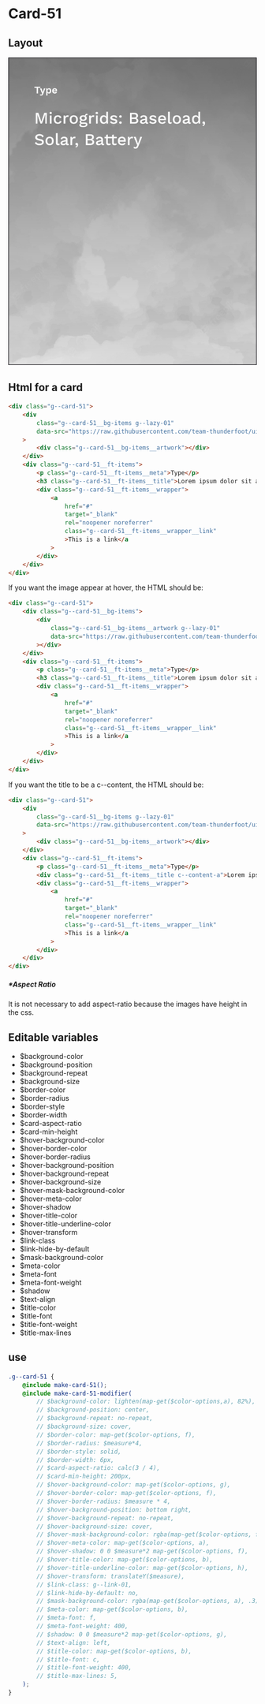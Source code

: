 # Card-51

## Layout

![alt text][card-51]

[card-51]: /src/img/global-components/card/card-51.jpg

## Html for a card

```html
<div class="g--card-51">
    <div
        class="g--card-51__bg-items g--lazy-01"
        data-src="https://raw.githubusercontent.com/team-thunderfoot/ui/main/src/img/global-components/bg-placeholder.jpg"
    >
        <div class="g--card-51__bg-items__artwork"></div>
    </div>
    <div class="g--card-51__ft-items">
        <p class="g--card-51__ft-items__meta">Type</p>
        <h3 class="g--card-51__ft-items__title">Lorem ipsum dolor sit amet</h3>
        <div class="g--card-51__ft-items__wrapper">
            <a
                href="#"
                target="_blank"
                rel="noopener noreferrer"
                class="g--card-51__ft-items__wrapper__link"
                >This is a link</a
            >
        </div>
    </div>
</div>
```

If you want the image appear at hover, the HTML should be:

```html
<div class="g--card-51">
    <div class="g--card-51__bg-items">
        <div
            class="g--card-51__bg-items__artwork g--lazy-01"
            data-src="https://raw.githubusercontent.com/team-thunderfoot/ui/main/src/img/global-components/bg-placeholder.jpg"
        ></div>
    </div>
    <div class="g--card-51__ft-items">
        <p class="g--card-51__ft-items__meta">Type</p>
        <h3 class="g--card-51__ft-items__title">Lorem ipsum dolor sit amet</h3>
        <div class="g--card-51__ft-items__wrapper">
            <a
                href="#"
                target="_blank"
                rel="noopener noreferrer"
                class="g--card-51__ft-items__wrapper__link"
                >This is a link</a
            >
        </div>
    </div>
</div>
```

If you want the title to be a c--content, the HTML should be:

```html
<div class="g--card-51">
    <div
        class="g--card-51__bg-items g--lazy-01"
        data-src="https://raw.githubusercontent.com/team-thunderfoot/ui/main/src/img/global-components/bg-placeholder.jpg"
    >
        <div class="g--card-51__bg-items__artwork"></div>
    </div>
    <div class="g--card-51__ft-items">
        <p class="g--card-51__ft-items__meta">Type</p>
        <div class="g--card-51__ft-items__title c--content-a">Lorem ipsum dolor sit amet</div>
        <div class="g--card-51__ft-items__wrapper">
            <a
                href="#"
                target="_blank"
                rel="noopener noreferrer"
                class="g--card-51__ft-items__wrapper__link"
                >This is a link</a
            >
        </div>
    </div>
</div>
```

##### \*Aspect Ratio

It is not necessary to add aspect-ratio because the images have height in the css.

## Editable variables

-   $background-color
-   $background-position
-   $background-repeat
-   $background-size
-   $border-color
-   $border-radius
-   $border-style
-   $border-width
-   $card-aspect-ratio
-   $card-min-height
-   $hover-background-color
-   $hover-border-color
-   $hover-border-radius
-   $hover-background-position
-   $hover-background-repeat
-   $hover-background-size
-   $hover-mask-background-color
-   $hover-meta-color
-   $hover-shadow
-   $hover-title-color
-   $hover-title-underline-color
-   $hover-transform
-   $link-class
-   $link-hide-by-default
-   $mask-background-color
-   $meta-color
-   $meta-font
-   $meta-font-weight
-   $shadow
-   $text-align
-   $title-color
-   $title-font
-   $title-font-weight
-   $title-max-lines

## use

```scss
.g--card-51 {
    @include make-card-51();
    @include make-card-51-modifier(
        // $background-color: lighten(map-get($color-options,a), 82%),
        // $background-position: center,
        // $background-repeat: no-repeat,
        // $background-size: cover,
        // $border-color: map-get($color-options, f),
        // $border-radius: $measure*4,
        // $border-style: solid,
        // $border-width: 6px,
        // $card-aspect-ratio: calc(3 / 4),
        // $card-min-height: 200px,
        // $hover-background-color: map-get($color-options, g),
        // $hover-border-color: map-get($color-options, f),
        // $hover-border-radius: $measure * 4,
        // $hover-background-position: bottom right,
        // $hover-background-repeat: no-repeat,
        // $hover-background-size: cover,
        // $hover-mask-background-color: rgba(map-get($color-options, f), .3),
        // $hover-meta-color: map-get($color-options, a),
        // $hover-shadow: 0 0 $measure*2 map-get($color-options, f),
        // $hover-title-color: map-get($color-options, b),
        // $hover-title-underline-color: map-get($color-options, h),
        // $hover-transform: translateY($measure),
        // $link-class: g--link-01,
        // $link-hide-by-default: no,
        // $mask-background-color: rgba(map-get($color-options, a), .3),
        // $meta-color: map-get($color-options, b),
        // $meta-font: f,
        // $meta-font-weight: 400,
        // $shadow: 0 0 $measure*2 map-get($color-options, g),
        // $text-align: left,
        // $title-color: map-get($color-options, b),
        // $title-font: c,
        // $title-font-weight: 400,
        // $title-max-lines: 5,
    );
}
```
